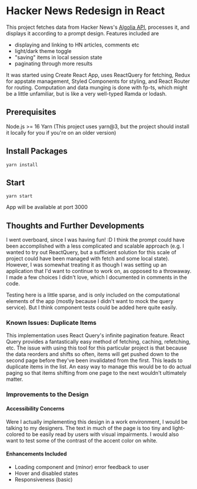 # Hacker News Redesign in React

This project fetches data from Hacker News's [Algolia API](https://hn.algolia.com/api), processes it, and displays it according to a prompt design. Features included are

- displaying and linking to HN articles, comments etc
- light/dark theme toggle
- "saving" items in local session state
- paginating through more results

It was started using Create React App, uses ReactQuery for fetching, Redux for appstate management, Styled Components for styling, and React Router for routing. Computation and data munging is done with fp-ts, which might be a little unfamiliar, but is like a very well-typed Ramda or lodash.

## Prerequisites

Node.js >= 16
Yarn (This project uses yarn@3, but the project should install it locally for you if you're on an older version)

## Install Packages

```
yarn install
```

## Start

```
yarn start
```

App will be available at port 3000

## Thoughts and Further Developments

I went overboard, since I was having fun! :D I think the prompt could have been accomplished with a less complicated and scalable approach (e.g. I wanted to try out ReactQuery, but a sufficient solution for this scale of project could have been managed with fetch and some local state). However, I was somewhat treating it as though I was setting up an application that I'd want to continue to work on, as opposed to a throwaway. I made a few choices I didn't love, which I documented in comments in the code.

Testing here is a little sparse, and is only included on the computational elements of the app (mostly because I didn't want to mock the query service). But I think component tests could be added here quite easily.

### Known Issues: Duplicate Items

This implementation uses React Query's infinite pagination feature. React Query provides a fantastically easy method of fetching, caching, refetching, etc. The issue with using this tool for this particular project is that because the data reorders and shifts so often, items will get pushed down to the second page before they've been invalidated from the first. This leads to duplicate items in the list. An easy way to manage this would be to do actual paging so that items shifting from one page to the next wouldn't ultimately matter.

### Improvements to the Design

#### Accessibility Concerns

Were I actually implementing this design in a work environment, I would be talking to my designers. The text in much of the page is too tiny and light-colored to be easily read by users with visual impairments. I would also want to test some of the contrast of the accent color on white.

#### Enhancements Included

- Loading component and (minor) error feedback to user
- Hover and disabled states
- Responsiveness (basic)
